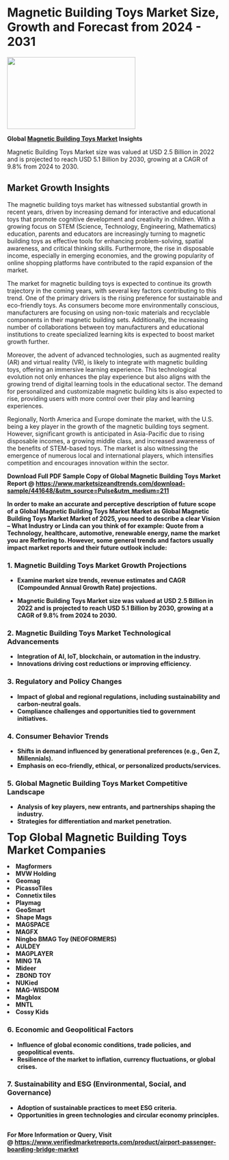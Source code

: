<H1>Magnetic Building Toys Market Size, Growth and Forecast from 2024 - 2031</H1><img class="aligncenter size-medium wp-image-584254" src="https://thirdeyenews.in/wp-content/uploads/2024/09/Global-Market-Research-300x168.jpeg" alt="" width="300" height="168" /><p><strong>Global&nbsp;<a href="https://www.marketsizeandtrends.com/download-sample/441648/&amp;utm_source=Pulse&amp;utm_medium=211">Magnetic Building Toys Market</a> Insights</strong></p><p>Magnetic Building Toys Market size was valued at USD 2.5 Billion in 2022 and is projected to reach USD 5.1 Billion by 2030, growing at a CAGR of 9.8% from 2024 to 2030.</p><p><h2>Market Growth Insights</h2> <p>The magnetic building toys market has witnessed substantial growth in recent years, driven by increasing demand for interactive and educational toys that promote cognitive development and creativity in children. With a growing focus on STEM (Science, Technology, Engineering, Mathematics) education, parents and educators are increasingly turning to magnetic building toys as effective tools for enhancing problem-solving, spatial awareness, and critical thinking skills. Furthermore, the rise in disposable income, especially in emerging economies, and the growing popularity of online shopping platforms have contributed to the rapid expansion of the market.</p> <p><strong></strong></p> <p>The market for magnetic building toys is expected to continue its growth trajectory in the coming years, with several key factors contributing to this trend. One of the primary drivers is the rising preference for sustainable and eco-friendly toys. As consumers become more environmentally conscious, manufacturers are focusing on using non-toxic materials and recyclable components in their magnetic building sets. Additionally, the increasing number of collaborations between toy manufacturers and educational institutions to create specialized learning kits is expected to boost market growth further.</p> <p>Moreover, the advent of advanced technologies, such as augmented reality (AR) and virtual reality (VR), is likely to integrate with magnetic building toys, offering an immersive learning experience. This technological evolution not only enhances the play experience but also aligns with the growing trend of digital learning tools in the educational sector. The demand for personalized and customizable magnetic building kits is also expected to rise, providing users with more control over their play and learning experiences.</p> <p>Regionally, North America and Europe dominate the market, with the U.S. being a key player in the growth of the magnetic building toys segment. However, significant growth is anticipated in Asia-Pacific due to rising disposable incomes, a growing middle class, and increased awareness of the benefits of STEM-based toys. The market is also witnessing the emergence of numerous local and international players, which intensifies competition and encourages innovation within the sector.</p> <p><strong></p><p><span class=""><strong>Download Full PDF Sample Copy of Global Magnetic Building Toys Market Report</strong> @ <a href="https://www.marketsizeandtrends.com/download-sample/441648/&amp;utm_source=Pulse&amp;utm_medium=211" target="_blank">https://www.marketsizeandtrends.com/download-sample/441648/&amp;utm_source=Pulse&amp;utm_medium=211</a></span></p><p>In order to make an accurate and perceptive description of future scope of a Global&nbsp;Magnetic Building Toys Market Market as Global&nbsp;Magnetic Building Toys Market Market of 2025, you need to describe a clear Vision &ndash; What Industry or Linda can you think of for example: Quote from a Technology, healthcare, automotive, renewable energy, name the market you are Reffering to. However, some general trends and factors usually impact market reports and their future outlook include:</p><h3>1.&nbsp;<strong>Magnetic Building Toys Market Growth Projections</strong></h3><ul><li>Examine market size trends, revenue estimates and CAGR (Compounded Annual Growth Rate) projections.</li><li><p>Magnetic Building Toys Market size was valued at USD 2.5 Billion in 2022 and is projected to reach USD 5.1 Billion by 2030, growing at a CAGR of 9.8% from 2024 to 2030.</p></li></ul><h3>2.&nbsp;<strong>Magnetic Building Toys Market Technological Advancements</strong></h3><ul><li>Integration of AI, IoT, blockchain, or automation in the industry.</li><li>Innovations driving cost reductions or improving efficiency.</li></ul><h3>3.&nbsp;<strong>Regulatory and Policy Changes</strong></h3><ul><li>Impact of global and regional regulations, including sustainability and carbon-neutral goals.</li><li>Compliance challenges and opportunities tied to government initiatives.</li></ul><h3>4.&nbsp;<strong>Consumer Behavior Trends</strong></h3><ul><li>Shifts in demand influenced by generational preferences (e.g., Gen Z, Millennials).</li><li>Emphasis on eco-friendly, ethical, or personalized products/services.</li></ul><h3>5.&nbsp;<strong>Global Magnetic Building Toys Market Competitive Landscape</strong></h3><ul><li>Analysis of key players, new entrants, and partnerships shaping the industry.</li><li>Strategies for differentiation and market penetration.</li></ul><p data-pm-slice="1 1 []"><span style="color: inherit; font-family: inherit; font-size: 25px;">Top Global Magnetic Building Toys Market Companies</span></p><div class="" data-test-id=""><p><li>Magformers</li><li> MVW Holding</li><li> Geomag</li><li> PicassoTiles</li><li> Connetix tiles</li><li> Playmag</li><li> GeoSmart</li><li> Shape Mags</li><li> MAGSPACE</li><li> MAGFX</li><li> Ningbo BMAG Toy (NEOFORMERS)</li><li> AULDEY</li><li> MAGPLAYER</li><li> MING TA</li><li> Mideer</li><li> ZBOND TOY</li><li> NUKied</li><li> MAG-WISDOM</li><li> Magblox</li><li> MNTL</li><li> Cossy Kids</li></p></div><h3>6.&nbsp;<strong>Economic and Geopolitical Factors</strong></h3><ul><li>Influence of global economic conditions, trade policies, and geopolitical events.</li><li>Resilience of the market to inflation, currency fluctuations, or global crises.</li></ul><h3>7.&nbsp;<strong>Sustainability and ESG (Environmental, Social, and Governance)</strong></h3><ul><li>Adoption of sustainable practices to meet ESG criteria.</li><li>Opportunities in green technologies and circular economy principles.</li></ul><h2><strong style="font-size: 14px;">For More Information or Query, Visit @&nbsp;</strong><a style="background-color: #ffffff; font-size: 14px;" href="https://www.marketsizeandtrends.com/report/magnetic-building-toys-market/" target="_blank">https://www.verifiedmarketreports.com/product/airport-passenger-boarding-bridge-market</a></h2>
